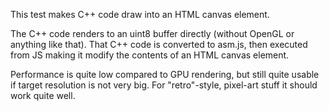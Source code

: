 This test makes C++ code draw into an HTML canvas element.

The C++ code renders to an uint8 buffer directly (without OpenGL or anything like that). That C++ code is converted to asm.js, then executed from JS making it modify the contents of an HTML canvas element.

Performance is quite low compared to GPU rendering, but still quite usable if target resolution is not very big. For "retro"-style, pixel-art stuff it should work quite well.
